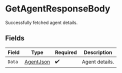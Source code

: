 # GetAgentResponseBody

Successfully fetched agent details.


## Fields

| Field                                             | Type                                              | Required                                          | Description                                       |
| ------------------------------------------------- | ------------------------------------------------- | ------------------------------------------------- | ------------------------------------------------- |
| `Data`                                            | [AgentJson](../../Models/Components/AgentJson.md) | :heavy_check_mark:                                | Agent details.                                    |